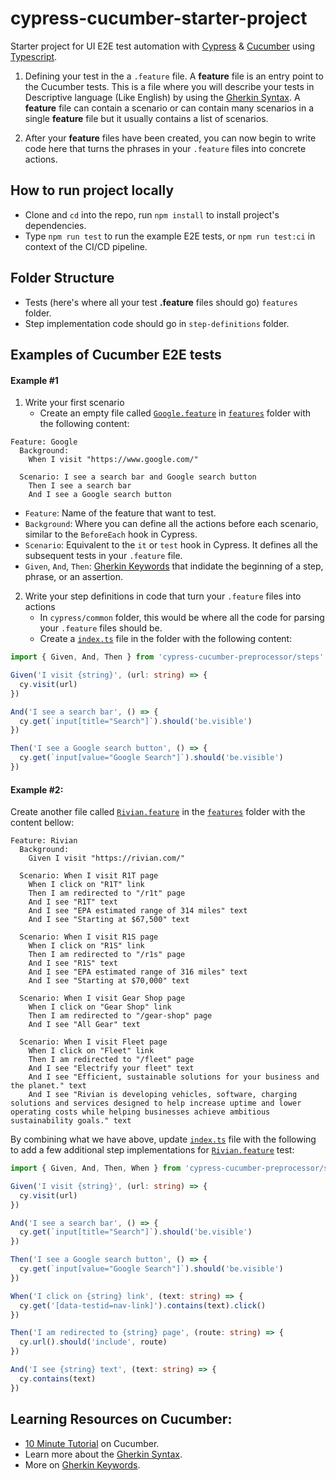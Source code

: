 # cypress-cucumber-starter-project

Starter project for UI E2E test automation with [Cypress](https://www.cypress.io/) & [Cucumber](https://cucumber.io/) using [Typescript](https://www.typescriptlang.org/).

1. Defining your test in the a `.feature` file. A **feature** file is an entry point to the Cucumber tests. This is a file where you will describe your tests in Descriptive language (Like English) by using the [Gherkin Syntax](https://cucumber.io/docs/gherkin/). A **feature** file can contain a scenario or can contain many scenarios in a single **feature** file but it usually contains a list of scenarios.

2. After your **feature** files have been created, you can now begin to write code here that turns the phrases in your `.feature` files into concrete actions.

## How to run project locally

- Clone and `cd` into the repo, run `npm install` to install project's dependencies.
- Type `npm run test` to run the example E2E tests, or `npm run test:ci` in context of the CI/CD pipeline.

## Folder Structure

- Tests (here's where all your test **.feature** files should go) `features` folder.
- Step implementation code should go in `step-definitions` folder.

## Examples of Cucumber E2E tests

#### Example #1

1. Write your first scenario
   - Create an empty file called [`Google.feature`](features/Google.feature) in [`features`](features) folder with the following content:

```feature
Feature: Google
  Background:
    When I visit "https://www.google.com/"

  Scenario: I see a search bar and Google search button
    Then I see a search bar
    And I see a Google search button
```

- `Feature`: Name of the feature that want to test.
- `Background`: Where you can define all the actions before each scenario, similar to the `BeforeEach` hook in Cypress.
- `Scenario`: Equivalent to the `it` or `test` hook in Cypress. It defines all the subsequent tests in your `.feature` file.
- `Given`, `And`, `Then`: [Gherkin Keywords](https://cucumber.io/docs/gherkin/reference/#keywords) that indidate the beginning of a step, phrase, or an assertion.

2. Write your step definitions in code that turn your `.feature` files into actions
   - In `cypress/common` folder, this would be where all the code for parsing your `.feature` files should be.
   - Create a [`index.ts`](step-definitions/index.ts) file in the folder with the following content:

```typescript
import { Given, And, Then } from 'cypress-cucumber-preprocessor/steps'

Given('I visit {string}', (url: string) => {
  cy.visit(url)
})

And('I see a search bar', () => {
  cy.get(`input[title="Search"]`).should('be.visible')
})

Then('I see a Google search button', () => {
  cy.get(`input[value="Google Search"]`).should('be.visible')
})
```

#### Example #2:

Create another file called [`Rivian.feature`](features/Rivian.feature) in the [`features`](features) folder with the content bellow:

```feature
Feature: Rivian
  Background:
    Given I visit "https://rivian.com/"

  Scenario: When I visit R1T page
    When I click on "R1T" link
    Then I am redirected to "/r1t" page
    And I see "R1T" text
    And I see "EPA estimated range of 314 miles" text
    And I see "Starting at $67,500" text

  Scenario: When I visit R1S page
    When I click on "R1S" link
    Then I am redirected to "/r1s" page
    And I see "R1S" text
    And I see "EPA estimated range of 316 miles" text
    And I see "Starting at $70,000" text

  Scenario: When I visit Gear Shop page
    When I click on "Gear Shop" link
    Then I am redirected to "/gear-shop" page
    And I see "All Gear" text

  Scenario: When I visit Fleet page
    When I click on "Fleet" link
    Then I am redirected to "/fleet" page
    And I see "Electrify your fleet" text
    And I see "Efficient, sustainable solutions for your business and the planet." text
    And I see "Rivian is developing vehicles, software, charging solutions and services designed to help increase uptime and lower operating costs while helping businesses achieve ambitious sustainability goals." text
```

By combining what we have above, update [`index.ts`](step-definitions/index.ts) file with the following to add a few additional step implementations for [`Rivian.feature`](tests/Rivian.feature) test:

```typescript
import { Given, And, Then, When } from 'cypress-cucumber-preprocessor/steps'

Given('I visit {string}', (url: string) => {
  cy.visit(url)
})

And('I see a search bar', () => {
  cy.get(`input[title="Search"]`).should('be.visible')
})

Then('I see a Google search button', () => {
  cy.get(`input[value="Google Search"]`).should('be.visible')
})

When('I click on {string} link', (text: string) => {
  cy.get('[data-testid=nav-link]').contains(text).click()
})

Then('I am redirected to {string} page', (route: string) => {
  cy.url().should('include', route)
})

And('I see {string} text', (text: string) => {
  cy.contains(text)
})
```

## Learning Resources on Cucumber:

- [10 Minute Tutorial](https://cucumber.io/docs/guides/10-minute-tutorial/) on Cucumber.
- Learn more about the [Gherkin Syntax](https://cucumber.io/docs/gherkin/reference/).
- More on [Gherkin Keywords](https://cucumber.io/docs/gherkin/reference/#keywords).
